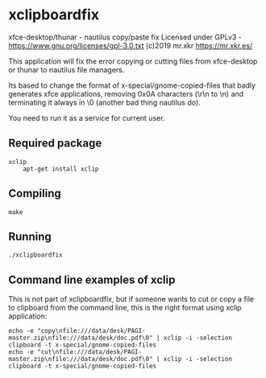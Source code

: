 # xclipboardfix

xfce-desktop/thunar - nautilus copy/paste fix
Licensed under GPLv3 - https://www.gnu.org/licenses/gpl-3.0.txt
(c)2019 mr.xkr https://mr.xkr.es/

This application will fix the error copying or cutting files from xfce-desktop or thunar to nautilus file managers.

Its based to change the format of x-special/gnome-copied-files that badly generates xfce applications, removing 0x0A characters (\r\n to \n) and terminating it always in \0 (another bad thing nautilus do).

You need to run it as a service for current user.

## Required package
	xclip
		apt-get install xclip

## Compiling
	make

## Running
	./xclipboardfix

## Command line examples of xclip

This is not part of xclipboardfix, but if someone wants to cut or copy a file to clipboard from the command line, this is the right format using xclip application:

	echo -e "copy\nfile:///data/desk/PAGI-master.zip\nfile:///data/desk/doc.pdf\0" | xclip -i -selection clipboard -t x-special/gnome-copied-files
	echo -e "cut\nfile:///data/desk/PAGI-master.zip\nfile:///data/desk/doc.pdf\0" | xclip -i -selection clipboard -t x-special/gnome-copied-files
